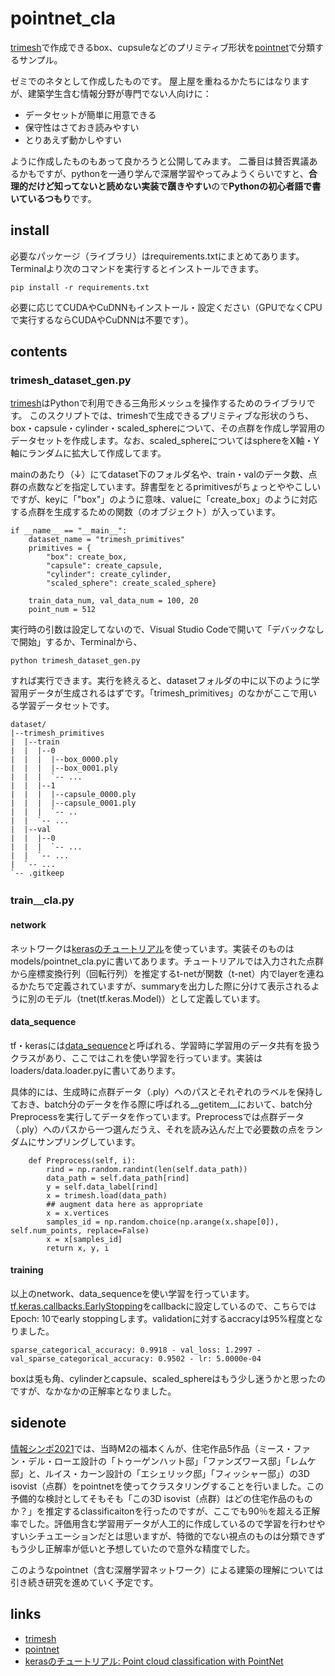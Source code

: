 # pointnet_cla
[trimesh](https://trimsh.org/index.html)で作成できるbox、cupsuleなどのプリミティブ形状を[pointnet](https://arxiv.org/abs/1612.00593)で分類するサンプル。

ゼミでのネタとして作成したものです。
屋上屋を重ねるかたちにはなりますが、建築学生含む情報分野が専門でない人向けに：
* データセットが簡単に用意できる
* 保守性はさておき読みやすい
* とりあえず動かしやすい

ように作成したものもあって良かろうと公開してみます。
二番目は賛否異議あるかもですが、pythonを一通り学んで深層学習やってみようくらいですと、**合理的だけど知ってないと読めない実装で躓きやすい**ので**Pythonの初心者語で書いているつもり**です。

## install
必要なパッケージ（ライブラリ）はrequirements.txtにまとめてあります。Terminalより次のコマンドを実行するとインストールできます。

```
pip install -r requirements.txt
```

必要に応じてCUDAやCuDNNもインストール・設定ください（GPUでなくCPUで実行するならCUDAやCuDNNは不要です）。

## contents
### trimesh_dataset_gen.py
[trimesh](https://trimsh.org/index.html)はPythonで利用できる三角形メッシュを操作するためのライブラリです。
このスクリプトでは、trimeshで生成できるプリミティブな形状のうち、box・capsule・cylinder・scaled_sphereについて、その点群を作成し学習用のデータセットを作成します。なお、scaled_sphereについてはsphereをX軸・Y軸にランダムに拡大して作成してます。

mainのあたり（↓）にてdataset下のフォルダ名や、train・valのデータ数、点群の点数などを指定しています。辞書型をとるprimitivesがちょっとややこしいですが、keyに「"box"」のように意味、valueに「create_box」のように対応する点群を生成するための関数（のオブジェクト）が入っています。

```
if __name__ == "__main__":
    dataset_name = "trimesh_primitives"
    primitives = {
        "box": create_box,
        "capsule": create_capsule,
        "cylinder": create_cylinder, 
        "scaled_sphere": create_scaled_sphere}

    train_data_num, val_data_num = 100, 20
    point_num = 512
```

実行時の引数は設定してないので、Visual Studio Codeで開いて「デバックなしで開始」するか、Terminalから、
```
python trimesh_dataset_gen.py
```
すれば実行できます。実行を終えると、datasetフォルダの中に以下のように学習用データが生成されるはずです。「trimesh_primitives」のなかがここで用いる学習データセットです。

```
dataset/
|--trimesh_primitives
|  |--train
|  |  |--0
|  |  |  |--box_0000.ply
|  |  |  |--box_0001.ply
|  |  |  `-- ...
|  |  |--1
|  |  |  |--capsule_0000.ply
|  |  |  |--capsule_0001.ply
|  |  |  `-- ..
|  |  `-- ...
|  |--val
|  |  |--0
|  |  |  `-- ...
|  |  `-- ...
|  `-- ...
`-- .gitkeep
```

### train＿cla.py
#### network
ネットワークは[kerasのチュートリアル](https://keras.io/examples/vision/pointnet/)を使っています。実装そのものはmodels/pointnet_cla.pyに書いてあります。チュートリアルでは入力された点群から座標変換行列（回転行列）を推定するt-netが関数（t-net）内でlayerを連ねるかたちで定義されていますが、summaryを出力した際に分けて表示されるように別のモデル（tnet(tf.keras.Model)）として定義しています。
#### data_sequence
tf・kerasには[data_sequence](https://www.tensorflow.org/api_docs/python/tf/keras/utils/Sequence)と呼ばれる、学習時に学習用のデータ共有を扱うクラスがあり、ここではこれを使い学習を行っています。実装はloaders/data.loader.pyに書いてあります。

具体的には、生成時に点群データ（.ply）へのパスとそれぞれのラベルを保持しておき、batch分のデータを作る際に呼ばれる__getitem__において、batch分Preprocessを実行してデータを作っています。Preprocessでは点群データ（.ply）へのパスから一つ選んだうえ、それを読み込んだ上で必要数の点をランダムにサンプリングしています。
```
    def Preprocess(self, i):
        rind = np.random.randint(len(self.data_path))
        data_path = self.data_path[rind]
        y = self.data_label[rind]
        x = trimesh.load(data_path)
        ## augment data here as appropriate
        x = x.vertices
        samples_id = np.random.choice(np.arange(x.shape[0]), self.num_points, replace=False)
        x = x[samples_id]
        return x, y, i 
```

#### training
以上のnetwork、data_sequenceを使い学習を行っています。[tf.keras.callbacks.EarlyStopping](https://www.tensorflow.org/api_docs/python/tf/keras/callbacks/EarlyStopping)をcallbackに設定しているので、こちらではEpoch: 10でearly stoppingします。validationに対するaccracyは95%程度となりました。

```
sparse_categorical_accuracy: 0.9918 - val_loss: 1.2997 - val_sparse_categorical_accuracy: 0.9502 - lr: 5.0000e-04
```

boxは兎も角、cylinderとcapsule、scaled_sphereはもう少し迷うかと思ったのですが、なかなかの正解率となりました。

## sidenote
[情報シンポ2021](https://aijisa.org/2021/)では、当時M2の福本くんが、住宅作品5作品（ミース・ファン・デル・ローエ設計の「トゥーゲンハット邸」「ファンズワース邸」「レムケ邸」と、ルイス・カーン設計の「エシェリック邸」「フィッシャー邸」）の3D isovist（点群）をpointnetを使ってクラスタリングすることを行いました。この予備的な検討としてそもそも「この3D isovist（点群）はどの住宅作品のものか？」を推定するclassificaitonを行ったのですが、ここでも90％を超える正解率でした。評価用含む学習用データが人工的に作成しているので学習を行わせやすいシチュエーションだとは思いますが、特徴的でない視点のものは分類できずもう少し正解率が低いと予想していたので意外な精度でした。

このようなpointnet（含む深層学習ネットワーク）による建築の理解については引き続き研究を進めていく予定です。

## links
* [trimesh](https://trimsh.org/index.html)
* [pointnet](https://arxiv.org/abs/1612.00593)
* [kerasのチュートリアル: Point cloud classification with PointNet](https://keras.io/examples/vision/pointnet/)